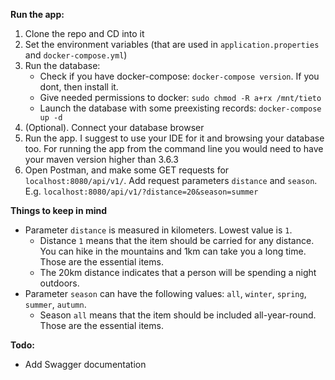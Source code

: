 **Run the app:**
1. Clone the repo and CD into it
2. Set the environment variables (that are used in `application.properties` and `docker-compose.yml`)
3. Run the database:
   - Check if you have docker-compose: `docker-compose version`. If you dont, then install it.
   - Give needed permissions to docker: `sudo chmod -R a+rx /mnt/tieto`
   - Launch the database with some preexisting records: `docker-compose up -d`
4. (Optional). Connect your database browser
5. Run the app. I suggest to use your IDE for it and browsing your database too. For running the app from the command line you would need to have your maven version higher than 3.6.3
6. Open Postman, and make some GET requests for `localhost:8080/api/v1/`. Add request parameters `distance` and `season`. E.g. `localhost:8080/api/v1/?distance=20&season=summer`


**Things to keep in mind**
- Parameter `distance` is measured in kilometers. Lowest value is `1`.
  - Distance `1` means that the item should be carried for any distance. You can hike in the mountains and 1km can take you a long time. Those are the essential items.
  - The 20km distance indicates that a person will be spending a night outdoors.
- Parameter `season` can have the following values: `all`, `winter`, `spring`, `summer`, `autumn`.
  - Season `all` means that the item should be included all-year-round. Those are the essential items.

**Todo:**
- Add Swagger documentation